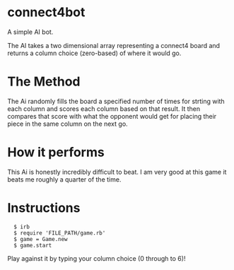 # connect4bot
A simple AI bot.

The AI takes a two dimensional array representing a connect4 board and returns a column choice (zero-based) of where it would go.

# The Method

The Ai randomly fills the board a specified number of times for strting with each column and scores each column based on that result. It then compares that score with what the opponent would get for placing their piece in the same column on the next go.

# How it performs

This Ai is honestly incredibly difficult to beat. I am very good at this game it beats me roughly a quarter of the time.

# Instructions

``` Terminal
  $ irb
  $ require 'FILE_PATH/game.rb'
  $ game = Game.new
  $ game.start
```
Play against it by typing your column choice (0 through to 6)!
